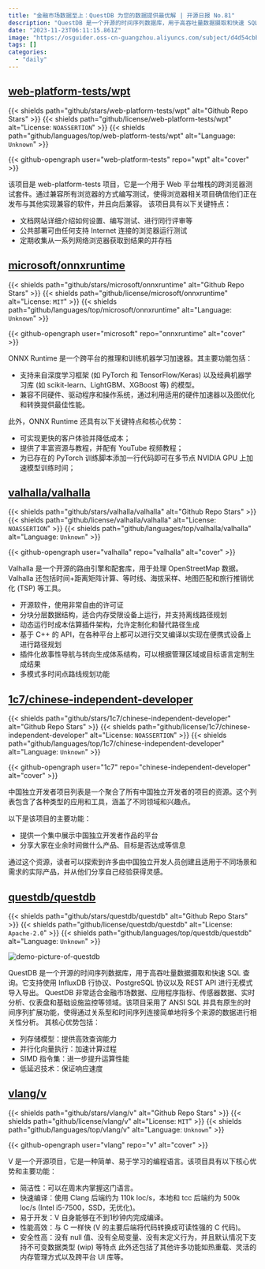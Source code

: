 ```yaml
---
title: "金融市场数据至上：QuestDB 为您的数据提供最优解 | 开源日报 No.81"
description: "QuestDB 是一个开源的时间序列数据库，用于高吞吐量数据摄取和快速 SQL 查询。它支持使用 InfluxDB 行协议、PostgreSQL 协议以及 REST API 进行无模式导入导出。"
date: "2023-11-23T06:11:15.861Z"
image: "https://osguider.oss-cn-guangzhou.aliyuncs.com/subject/d4d54cbbc28ac63fa7159103e67b983b.png"
tags: []
categories:
  - "daily"
---
```


## [web-platform-tests/wpt](https://github.com/web-platform-tests/wpt)

{{< shields path="github/stars/web-platform-tests/wpt" alt="Github Repo Stars" >}} {{< shields path="github/license/web-platform-tests/wpt" alt="License: `NOASSERTION`" >}} {{< shields path="github/languages/top/web-platform-tests/wpt" alt="Language: `Unknown`" >}}

{{< github-opengraph user="web-platform-tests" repo="wpt" alt="cover" >}}

该项目是 web-platform-tests 项目，它是一个用于 Web 平台堆栈的跨浏览器测试套件。通过兼容所有浏览器的方式编写测试，使得浏览器相关项目确信他们正在发布与其他实现兼容的软件，并且向后兼容。
该项目具有以下关键特点：

- 文档网站详细介绍如何设置、编写测试、进行同行评审等
- 公共部署可由任何支持 Internet 连接的浏览器运行测试
- 定期收集从一系列网络浏览器获取到结果的并存档
  
## [microsoft/onnxruntime](https://github.com/microsoft/onnxruntime)

{{< shields path="github/stars/microsoft/onnxruntime" alt="Github Repo Stars" >}} {{< shields path="github/license/microsoft/onnxruntime" alt="License: `MIT`" >}} {{< shields path="github/languages/top/microsoft/onnxruntime" alt="Language: `Unknown`" >}}

{{< github-opengraph user="microsoft" repo="onnxruntime" alt="cover" >}}

ONNX Runtime 是一个跨平台的推理和训练机器学习加速器。其主要功能包括：

- 支持来自深度学习框架 (如 PyTorch 和 TensorFlow/Keras) 以及经典机器学习库 (如 scikit-learn、LightGBM、XGBoost 等) 的模型。
- 兼容不同硬件、驱动程序和操作系统，通过利用适用的硬件加速器以及图优化和转换提供最佳性能。

此外，ONNX Runtime 还具有以下关键特点和核心优势：

- 可实现更快的客户体验并降低成本；
- 提供了丰富资源与教程，并配有 YouTube 视频教程；
- 为已存在的 PyTorch 训练脚本添加一行代码即可在多节点 NVIDIA GPU 上加速模型训练时间；
  
## [valhalla/valhalla](https://github.com/valhalla/valhalla)

{{< shields path="github/stars/valhalla/valhalla" alt="Github Repo Stars" >}} {{< shields path="github/license/valhalla/valhalla" alt="License: `NOASSERTION`" >}} {{< shields path="github/languages/top/valhalla/valhalla" alt="Language: `Unknown`" >}}

{{< github-opengraph user="valhalla" repo="valhalla" alt="cover" >}}

Valhalla 是一个开源的路由引擎和配套库，用于处理 OpenStreetMap 数据。Valhalla 还包括时间+距离矩阵计算、等时线、海拔采样、地图匹配和旅行推销优化 (TSP) 等工具。

- 开源软件，使用非常自由的许可证
- 分块分层数据结构，适合内存受限设备上运行，并支持离线路径规划
- 动态运行时成本估算插件架构，允许定制化和替代路径生成
- 基于 C++ 的 API，在各种平台上都可以进行交叉编译以实现在便携式设备上进行路径规划
- 插件化故事性导航与转向生成体系结构，可以根据管理区域或目标语言定制生成结果
- 多模式多时间点路线规划功能
  
## [1c7/chinese-independent-developer](https://github.com/1c7/chinese-independent-developer)

{{< shields path="github/stars/1c7/chinese-independent-developer" alt="Github Repo Stars" >}} {{< shields path="github/license/1c7/chinese-independent-developer" alt="License: `NOASSERTION`" >}} {{< shields path="github/languages/top/1c7/chinese-independent-developer" alt="Language: `Unknown`" >}}

{{< github-opengraph user="1c7" repo="chinese-independent-developer" alt="cover" >}}

中国独立开发者项目列表是一个聚合了所有中国独立开发者的项目的资源。这个列表包含了各种类型的应用和工具，涵盖了不同领域和兴趣点。

以下是该项目的主要功能：

- 提供一个集中展示中国独立开发者作品的平台
- 分享大家在业余时间做什么产品、目标是否达成等信息

通过这个资源，读者可以探索到许多由中国独立开发人员创建且适用于不同场景和需求的实际产品，并从他们分享自己经验获得灵感。
  
## [questdb/questdb](https://github.com/questdb/questdb)

{{< shields path="github/stars/questdb/questdb" alt="Github Repo Stars" >}} {{< shields path="github/license/questdb/questdb" alt="License: `Apache-2.0`" >}} {{< shields path="github/languages/top/questdb/questdb" alt="Language: `Unknown`" >}}

![demo-picture-of-questdb](https://picgo-daily.oss-cn-guangzhou.aliyuncs.com/picgo-daily/2023/ed5457afacc1e64ccc02a3e8f9915b57.png)

QuestDB 是一个开源的时间序列数据库，用于高吞吐量数据摄取和快速 SQL 查询。它支持使用 InfluxDB 行协议、PostgreSQL 协议以及 REST API 进行无模式导入导出。
QuestDB 非常适合金融市场数据、应用程序指标、传感器数据、实时分析、仪表盘和基础设施监控等领域。该项目采用了 ANSI SQL 并具有原生的时间序列扩展功能，使得通过关系型和时间序列连接简单地将多个来源的数据进行相关性分析。
其核心优势包括：

- 列存储模型：提供高效查询能力
- 并行化向量执行：加速计算过程
- SIMD 指令集：进一步提升运算性能
- 低延迟技术：保证响应速度
  
## [vlang/v](https://github.com/vlang/v)

{{< shields path="github/stars/vlang/v" alt="Github Repo Stars" >}} {{< shields path="github/license/vlang/v" alt="License: `MIT`" >}} {{< shields path="github/languages/top/vlang/v" alt="Language: `Unknown`" >}}

{{< github-opengraph user="vlang" repo="v" alt="cover" >}}

V 是一个开源项目，它是一种简单、易于学习的编程语言。该项目具有以下核心优势和主要功能：

- 简洁性：可以在周末内掌握这门语言。
- 快速编译：使用 Clang 后端约为 110k loc/s，本地和 tcc 后端约为 500k loc/s (Intel i5-7500，SSD，无优化)。
- 易于开发：V 自身能够在不到1秒钟内完成编译。
- 性能高效：与 C 一样快 (V 的主要后端将代码转换成可读性强的 C 代码)。
- 安全性高：没有 null 值、没有全局变量、没有未定义行为，并且默认情况下支持不可变数据类型 (wip) 等特点
此外还包括了其他许多功能如热重载、灵活的内存管理方式以及跨平台 UI 库等。
  